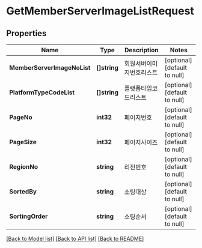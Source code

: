 # GetMemberServerImageListRequest

## Properties
Name | Type | Description | Notes
------------ | ------------- | ------------- | -------------
**MemberServerImageNoList** | **[]string** | 회원서버이미지번호리스트 | [optional] [default to null]
**PlatformTypeCodeList** | **[]string** | 플랫폼타입코드리스트 | [optional] [default to null]
**PageNo** | **int32** | 페이지번호 | [optional] [default to null]
**PageSize** | **int32** | 페이지사이즈 | [optional] [default to null]
**RegionNo** | **string** | 리전번호 | [optional] [default to null]
**SortedBy** | **string** | 소팅대상 | [optional] [default to null]
**SortingOrder** | **string** | 소팅순서 | [optional] [default to null]

[[Back to Model list]](../README.md#documentation-for-models) [[Back to API list]](../README.md#documentation-for-api-endpoints) [[Back to README]](../README.md)


